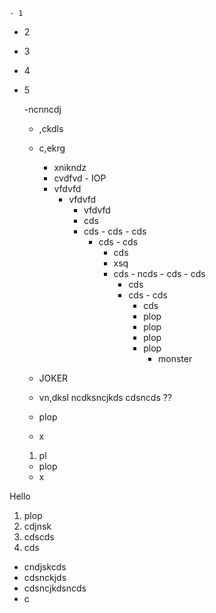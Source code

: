     - 1
   - 2
  - 3
 - 4
- 5













  -ncnncdj
   - ,ckdls
   - c,ekrg
       - xnikndz 
       - cvdfvd
                                 -  IOP
       - vfdvfd
            - vfdvfd
               - vfdvfd
                -  cds
                -  cds
                  -   cds
                  -   cds
                    -   cds
                       -    cds
                         -    cds
                           -    xsq
                           -    cds
                             -     ncds
                             - cds
                               -  cds
                                 -  cds
                                   -  cds
                                     -  cds
                                      -  cds
                                        - plop
                                        - plop
                                        - plop
                                        - plop
                                            - monster
  - JOKER
  - vn,dksl
    ncdksncjkds
    cdsncds ??


  - plop
  - x
  1. pl
  - plop
  - x 
  
Hello

  1. plop
  2. cdjnsk
  3. cdscds
  4. cds
  - cndjskcds
  - cdsnckjds
  - cdsncjkdsncds
  - c
